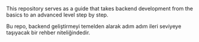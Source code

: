 This repository serves as a guide that takes backend development from the basics to an advanced level step by step.

Bu repo, backend geliştirmeyi temelden alarak adım adım ileri seviyeye taşıyacak bir rehber niteliğindedir.
